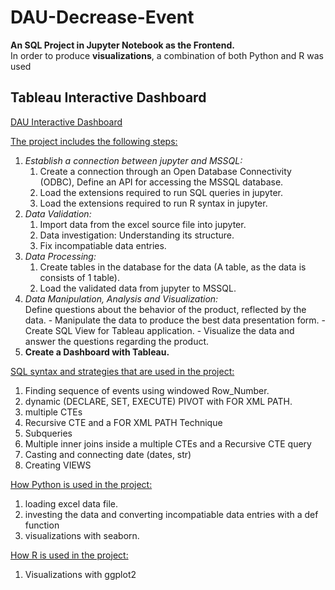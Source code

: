 # DAU-Decrease-Event

**An SQL Project in Jupyter Notebook as the Frontend.** <br />
In order to produce **visualizations**, a combination of both Python and R was used

## Tableau Interactive Dashboard
[DAU Interactive Dashboard](https://public.tableau.com/views/DAUStatus/DAUStatus?:language=en-US&publish=yes&:display_count=n&:origin=viz_share_link)

<ins>The project includes the following steps:</ins>
1. *Establish a connection between jupyter and MSSQL:*
    1. Create a connection through an Open Database Connectivity (ODBC), Define an API for accessing the MSSQL database.
    1. Load the extensions required to run SQL queries in jupyter.
    1. Load the extensions required to run R syntax in jupyter.
1. *Data Validation:*
    1. Import data from the excel source file into jupyter.  
    1. Data investigation: Understanding its structure.
    1. Fix incompatiable data entries.
1. *Data Processing:*
    1. Create tables in the database for the data (A table, as the data is consists of 1 table).
    1. Load the validated data from jupyter to MSSQL.
1. *Data Manipulation, Analysis and Visualization:* <br />
    Define questions about the behavior of the product, reflected by the data.
           - Manipulate the data to produce the best data presentation form.
           - Create SQL View for Tableau application.
           - Visualize the data and answer the questions regarding the product. <br >
1. **Create a Dashboard with Tableau.**

<ins>SQL syntax and strategies that are used in the project:</ins>
1. Finding sequence of events using windowed Row_Number.
1. dynamic (DECLARE, SET, EXECUTE) PIVOT with FOR XML PATH.
1. multiple CTEs 
1. Recursive CTE and a FOR XML PATH Technique
1. Subqueries
1. Multiple inner joins inside a multiple CTEs and a Recursive CTE query
1. Casting and connecting date (dates, str)
1. Creating VIEWS


<ins>How Python is used in the project:</ins>
1. loading excel data file.
1. investing the data and converting incompatiable data entries with a def function
1. visualizations with seaborn.


<ins>How R is used in the project:</ins>
1. Visualizations with ggplot2
